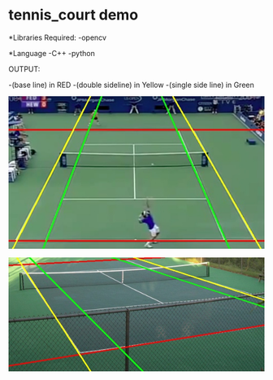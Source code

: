# tennis_court demo

*Libraries Required:
-opencv

*Language
-C++
-python

OUTPUT:

-(base line) in RED
-(double sideline) in Yellow
-(single side line) in Green

<p align="center">
  <img src="https://raw.githubusercontent.com/maddyuhd/tennis_court/master/output/test.jpg "/output test.jpg" 
  width="700">
</p>

<p align="center">
<img src="https://raw.githubusercontent.com/maddyuhd/tennis_court/master/output/tennis_court.jpg" 
width=700 
</p>

